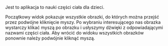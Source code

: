Jest to aplikacja to nauki części ciała dla dzieci.

Początkowy widok pokazuje wszystkie obrazki, do których można przejść przez podwójne kliknięcie myszy. Po wybraniu interesującego nas obrazka wystarczy klikać myszą po obrazku i usłyszymy dźwięki z odpowiadającymi nazwami części ciała. Aby wrócić do widoku wszystkich obrazków ponownie należy podwójnie kliknąć myszą.